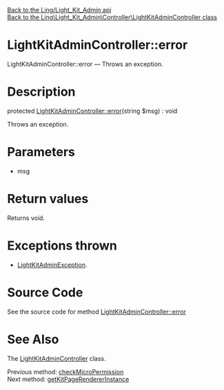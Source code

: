 [Back to the Ling/Light_Kit_Admin api](https://github.com/lingtalfi/Light_Kit_Admin/blob/master/doc/api/Ling/Light_Kit_Admin.md)<br>
[Back to the Ling\Light_Kit_Admin\Controller\LightKitAdminController class](https://github.com/lingtalfi/Light_Kit_Admin/blob/master/doc/api/Ling/Light_Kit_Admin/Controller/LightKitAdminController.md)


LightKitAdminController::error
================



LightKitAdminController::error — Throws an exception.




Description
================


protected [LightKitAdminController::error](https://github.com/lingtalfi/Light_Kit_Admin/blob/master/doc/api/Ling/Light_Kit_Admin/Controller/LightKitAdminController/error.md)(string $msg) : void




Throws an exception.




Parameters
================


- msg

    


Return values
================

Returns void.


Exceptions thrown
================

- [LightKitAdminException](https://github.com/lingtalfi/Light_Kit_Admin/blob/master/doc/api/Ling/Light_Kit_Admin/Exception/LightKitAdminException.md).&nbsp;







Source Code
===========
See the source code for method [LightKitAdminController::error](https://github.com/lingtalfi/Light_Kit_Admin/blob/master/Controller/LightKitAdminController.php#L269-L272)


See Also
================

The [LightKitAdminController](https://github.com/lingtalfi/Light_Kit_Admin/blob/master/doc/api/Ling/Light_Kit_Admin/Controller/LightKitAdminController.md) class.

Previous method: [checkMicroPermission](https://github.com/lingtalfi/Light_Kit_Admin/blob/master/doc/api/Ling/Light_Kit_Admin/Controller/LightKitAdminController/checkMicroPermission.md)<br>Next method: [getKitPageRendererInstance](https://github.com/lingtalfi/Light_Kit_Admin/blob/master/doc/api/Ling/Light_Kit_Admin/Controller/LightKitAdminController/getKitPageRendererInstance.md)<br>

